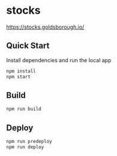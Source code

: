 # stocks

https://stocks.goldsborough.io/

## Quick Start

Install dependencies and run the local app

```bash
npm install
npm start
```

## Build

```bash
npm run build
```

## Deploy

```bash
npm run predeploy
npm run deploy
```
